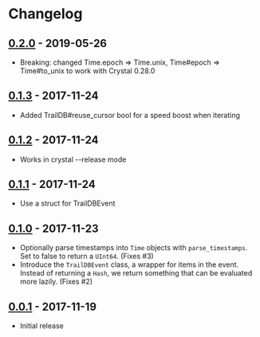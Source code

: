 # Changelog

## [0.2.0](https://github.com/traildb/traildb-crystal/releases/tag/v0.2.0) - 2019-05-26

- Breaking: changed Time.epoch => Time.unix, Time#epoch => Time#to_unix to work with Crystal 0.28.0

## [0.1.3](https://github.com/traildb/traildb-crystal/releases/tag/v0.1.3) - 2017-11-24

- Added TrailDB#reuse_cursor bool for a speed boost when iterating

## [0.1.2](https://github.com/traildb/traildb-crystal/releases/tag/v0.1.2) - 2017-11-24

- Works in crystal --release mode

## [0.1.1](https://github.com/traildb/traildb-crystal/releases/tag/v0.1.1) - 2017-11-24

- Use a struct for TrailDBEvent

## [0.1.0](https://github.com/traildb/traildb-crystal/releases/tag/v0.1.0) - 2017-11-23

- Optionally parse timestamps into `Time` objects with `parse_timestamps`. Set to false to return a `UInt64`. (Fixes #3)
- Introduce the `TrailDBEvent` class, a wrapper for items in the event. Instead of returning a `Hash`, we return something that can be evaluated more lazily.  (Fixes #2)

## [0.0.1](https://github.com/traildb/traildb-crystal/releases/tag/v0.0.1) - 2017-11-19

- Initial release
